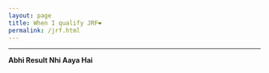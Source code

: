 ```yaml
---
layout: page
title: When I qualify JRF❤
permalink: /jrf.html
---
```


---

**Abhi Result Nhi Aaya Hai**
